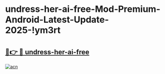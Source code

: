 # undress-her-ai-free-Mod-Premium-Android-Latest-Update-2025-!ym3rt

# <h2><a href="https://knk30f.esa.edu.pl?title=undress-her-ai-free&ref=ym3rt">🔗👉 🔴 undress-her-ai-free</a></h2>

[![acn](https://github.com/user-attachments/assets/0f9c940e-d8b0-45ae-aac7-cd30a18b3e1c)](https://knk30f.esa.edu.pl?title=undress-her-ai-free&ref=ym3rt)

